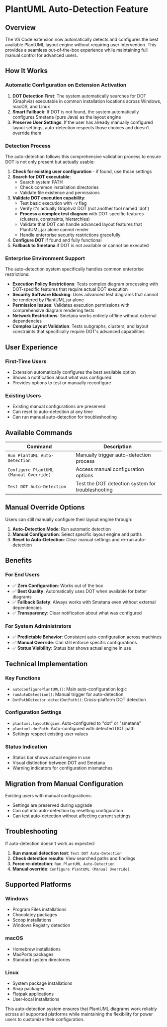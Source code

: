 # PlantUML Auto-Detection Feature

## Overview

The VS Code extension now automatically detects and configures the best available PlantUML layout engine without requiring user intervention. This provides a seamless out-of-the-box experience while maintaining full manual control for advanced users.

## How It Works

### Automatic Configuration on Extension Activation

1. **DOT Detection First**: The system automatically searches for DOT (Graphviz) executable in common installation locations across Windows, macOS, and Linux
2. **Smart Fallback**: If DOT is not found, the system automatically configures Smetana (pure Java) as the layout engine
3. **Preserve User Settings**: If the user has already manually configured layout settings, auto-detection respects those choices and doesn't override them

### Detection Process

The auto-detection follows this comprehensive validation process to ensure DOT is not only present but actually usable:

1. **Check for existing user configuration** - if found, use those settings
2. **Search for DOT executable**:
   - Search system PATH
   - Check common installation directories
   - Validate file existence and permissions
3. **Validate DOT execution capability**:
   - Test basic execution with `-V` flag
   - Verify it's actually Graphviz DOT (not another tool named 'dot')
   - **Process a complex test diagram** with DOT-specific features (clusters, constraints, hierarchies)
   - Validate that DOT can handle advanced layout features that PlantUML.jar alone cannot render
   - Handle enterprise security restrictions gracefully
4. **Configure DOT** if found and fully functional
5. **Fallback to Smetana** if DOT is not available or cannot be executed

### Enterprise Environment Support

The auto-detection system specifically handles common enterprise restrictions:

- **Execution Policy Restrictions**: Tests complex diagram processing with DOT-specific features that require actual DOT execution
- **Security Software Blocking**: Uses advanced test diagrams that cannot be rendered by PlantUML.jar alone
- **Permission Issues**: Validates execution permissions with comprehensive diagram rendering tests
- **Network Restrictions**: Smetana works entirely offline without external dependencies
- **Complex Layout Validation**: Tests subgraphs, clusters, and layout constraints that specifically require DOT's advanced capabilities

## User Experience

### First-Time Users
- Extension automatically configures the best available option
- Shows a notification about what was configured
- Provides options to test or manually reconfigure

### Existing Users
- Existing manual configurations are preserved
- Can reset to auto-detection at any time
- Can run manual auto-detection for troubleshooting

## Available Commands

| Command | Description |
|---------|-------------|
| `Run PlantUML Auto-Detection` | Manually trigger auto-detection process |
| `Configure PlantUML (Manual Override)` | Access manual configuration options |
| `Test DOT Auto-Detection` | Test the DOT detection system for troubleshooting |

## Manual Override Options

Users can still manually configure their layout engine through:

1. **Auto-Detection Mode**: Run automatic detection
2. **Manual Configuration**: Select specific layout engine and paths
3. **Reset to Auto-Detection**: Clear manual settings and re-run auto-detection

## Benefits

### For End Users
- ✅ **Zero Configuration**: Works out of the box
- ✅ **Best Quality**: Automatically uses DOT when available for better diagrams
- ✅ **Fallback Safety**: Always works with Smetana even without external dependencies
- ✅ **Transparency**: Clear notification about what was configured

### For System Administrators
- ✅ **Predictable Behavior**: Consistent auto-configuration across machines
- ✅ **Manual Override**: Can still enforce specific configurations
- ✅ **Status Visibility**: Status bar shows actual engine in use

## Technical Implementation

### Key Functions

- `autoConfigurePlantUML()`: Main auto-configuration logic
- `runAutoDetection()`: Manual trigger for auto-detection
- `DotPathDetector.detectDotPath()`: Cross-platform DOT detection

### Configuration Settings

- `plantuml.layoutEngine`: Auto-configured to "dot" or "smetana"
- `plantuml.dotPath`: Auto-configured with detected DOT path
- Settings respect existing user values

### Status Indication

- Status bar shows actual engine in use
- Visual distinction between DOT and Smetana
- Warning indicators for configuration mismatches

## Migration from Manual Configuration

Existing users with manual configurations:
- Settings are preserved during upgrade
- Can opt into auto-detection by resetting configuration
- Can test auto-detection without affecting current settings

## Troubleshooting

If auto-detection doesn't work as expected:

1. **Run manual detection test**: `Test DOT Auto-Detection`
2. **Check detection results**: View searched paths and findings
3. **Force re-detection**: `Run PlantUML Auto-Detection`
4. **Manual override**: `Configure PlantUML (Manual Override)`

## Supported Platforms

### Windows
- Program Files installations
- Chocolatey packages
- Scoop installations  
- Windows Registry detection

### macOS
- Homebrew installations
- MacPorts packages
- Standard system directories

### Linux
- System package installations
- Snap packages
- Flatpak applications
- User-local installations

This auto-detection system ensures that PlantUML diagrams work reliably across all supported platforms while maintaining the flexibility for power users to customize their configuration.
